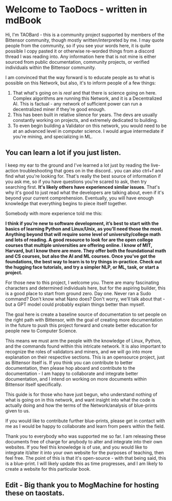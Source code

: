 # Welcome to TaoDocs - written in mdBook
Hi, I'm TAOBard - this is a community project supported by members of the Bittensor community, though mostly written/interpreted by me. I may quote people from the community, so if you see your words here, it is quite possible I copy pasted it or otherwise re-worded things from a discord thread I was reading into. Any information here that is not mine is either sourced from public documentation, community projects, or verified individuals within the Bittensor community. 

I am convinced that the way forward is to educate people as to what is possible on this Network, but also, it's to inform people of a few things:

1. That what's going on is *real* and that there is science going on here. Complex algorithms are running this Network, and it is a Decentralized AI. This is factual - any network of sufficient power can run a decentralized miner if they're good enough. 
2. This has been built in relative silence for years. The devs are usually constantly working on projects, and extremely dedicated to building.
3. To even begin building a Validator on this network, you would need to be at an advanced level in computer science. I would argue intermediate if you're mining, and specializing in ML. 

## You can learn a lot if you just listen. 

I keep my ear to the ground and I've learned a lot just by reading the live-action troubleshooting that goes on in the discord.. you can also ctrl+f and find what you're looking for. That's really the best source of information if you ask me, so if you have questions you're scared to ask, then try searching first. **It's likely others have experienced similar issues**. That's why it's good to just read what the developers are talking about, even if it's beyond your current comprehension. Eventually, you will have enough knowledge that everything begins to piece itself together. 

Somebody with more experience told me this: 

**I think if you’re new to software development, it’s best to start with the basics of learning Python and Linux/Unix, as you’ll need those the most. Anything beyond that will require some level of university/college math and lots of reading. A good resource to look for are the open college courses that multiple universities are offering online. I know of MIT, Harvard, but I know there are more. They offer both the foundational math and CS courses, but also the AI and ML courses. Once you’ve got the foundations, the best way to learn is to try things in-practice. Check out the hugging face tutorials, and try a simpler NLP, or ML, task, or start a project.**

For those new to this project, I welcome you. There are many fascinating characters and determined individuals here, but for the aspiring builder, this is a good place to start from ground zero. Day one. Never ran a Sudo command? Don't know what Nano does? Don't worry, we'll talk about that - but a GPT model could probably explain things better than myself.  

The goal here is create a baseline source of documentation to set people on the right path with Bittensor, with the goal of creating more documentation in the future to push this project forward and create better education for people new to Computer Science. 

This means we must arm the people with the knowledge of Linux, Python, and the commands found within this intricate network. It is also important to recognize the roles of validators and miners, and we will go into more explanation on their respective sections. This is an opensource project, just as Bittensor itself is. If you think you can contribute to better documentation, then please hop aboard and contribute to the documentation - I am happy to collaborate and integrate better documentation, and I intend on working on more documents within Bittensor itself specifically. 

This guide is for those who have just begun, who understand nothing of what is going on in this network, and want insight into what the code is actually doing and how the terms of the Network/analysis of blue-prints given to us. 

If you would like to contribute further blue-prints, please get in contact with me as I would be happy to collaborate and learn from peers within the field. 

Thank you to everybody who was supported me so far. I am releasing these documents free of charge for anybody to alter and integrate into their own websites. If you feel this knowledge is of use, and you would like to integrate it/alter it into your own website for the purposes of teaching, then feel free. The point of this is that it's open-source - with that being said, this is a blue-print. I will likely update this as time progresses, and I am likely to create a website for this particular book. 

## Edit - Big thank you to MogMachine for hosting these on taostats. 